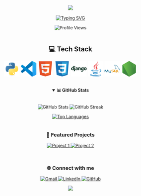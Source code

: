 <div align="center">
  <img src="https://capsule-render.vercel.app/api?type=venom&color=0:070e2c,100:c1a71a&height=300&section=header&text=Ahmad%20Syarif&fontSize=90&fontColor=ffffff&animation=fadeIn&fontAlignY=38&desc=Web%20Developer&descAlignY=60&descSize=20" />
</div>

<p align="center">
  <a href="https://git.io/typing-svg"><img src="https://readme-typing-svg.demolab.com?font=JetBrains+Mono&weight=600&size=22&pause=1000&color=C1A71A&center=true&vCenter=true&random=false&width=435&lines=Python+Developer;Java+Developer;Web+Developer;Full+Stack+Developer" alt="Typing SVG" /></a>
</p>

<div align="center">
  <img src="https://komarev.com/ghpvc/?username=ahmadsyarif&style=for-the-badge&color=070e2c&label=PROFILE+VIEWS" alt="Profile Views" />
</div>

<br/>

<div align="center">
  <h2>💻 Tech Stack</h2>
  <p>
    <img src="https://raw.githubusercontent.com/devicons/devicon/master/icons/python/python-original.svg" alt="python" width="50" height="50"/>
    <img src="https://raw.githubusercontent.com/devicons/devicon/master/icons/vscode/vscode-original.svg" alt="vscode" width="50" height="50"/>
    <img src="https://raw.githubusercontent.com/devicons/devicon/master/icons/html5/html5-original.svg" alt="html5" width="50" height="50"/>
    <img src="https://raw.githubusercontent.com/devicons/devicon/master/icons/css3/css3-original.svg" alt="css3" width="50" height="50"/>
    <img src="https://raw.githubusercontent.com/devicons/devicon/master/icons/django/django-plain-wordmark.svg" alt="django" width="50" height="50"/>
    <img src="https://raw.githubusercontent.com/devicons/devicon/master/icons/java/java-original.svg" alt="java" width="50" height="50"/>
    <img src="https://raw.githubusercontent.com/devicons/devicon/master/icons/mysql/mysql-original-wordmark.svg" alt="mysql" width="50" height="50"/>
    <img src="https://raw.githubusercontent.com/devicons/devicon/master/icons/nodejs/nodejs-original.svg" alt="nodejs" width="50" height="50"/>
  </p>
</div>

<br/>

<div align="center">
  <details open>
    <summary><b>📊 GitHub Stats</b></summary>
    <br/>
    <p align="center">
      <img width="400" src="https://github-readme-stats.vercel.app/api?username=ahmadsyarif&count_private=true&show_icons=true&theme=github_dark&hide_border=true&bg_color=070e2c&title_color=c1a71a&icon_color=c1a71a&text_color=ffffff&border_radius=10" alt="GitHub Stats" />
      <img width="400" src="https://github-readme-streak-stats.herokuapp.com/?user=ahmadsyarif&theme=dark&hide_border=true&background=070e2c&ring=c1a71a&fire=c1a71a&currStreakLabel=c1a71a&border_radius=10" alt="GitHub Streak" />
    </p>
    <a href="https://github.com/ahmadsyarif">
      <img width="400" src="https://github-readme-stats.vercel.app/api/top-langs/?username=ahmadsyarif&layout=compact&langs_count=8&theme=github_dark&hide_border=true&bg_color=070e2c&title_color=c1a71a&text_color=ffffff&border_radius=10" alt="Top Languages" />
    </a>
  </details>
</div>

<br/>

<div align="center">
  <h3>🌟 Featured Projects</h3>
  <p>
    <a href="https://github.com/ahmadsyarif/project1">
      <img width="400" src="https://github-readme-stats.vercel.app/api/pin/?username=ahmadsyarif&repo=project1&theme=github_dark&hide_border=true&bg_color=070e2c&title_color=c1a71a&icon_color=c1a71a&text_color=ffffff&border_radius=10" alt="Project 1" />
    </a>
    <a href="https://github.com/ahmadsyarif/project2">
      <img width="400" src="https://github-readme-stats.vercel.app/api/pin/?username=ahmadsyarif&repo=project2&theme=github_dark&hide_border=true&bg_color=070e2c&title_color=c1a71a&icon_color=c1a71a&text_color=ffffff&border_radius=10" alt="Project 2" />
    </a>
  </p>
</div>

<br/>

<div align="center">
  <h3>🌐 Connect with me</h3>
  <p>
    <a href="mailto:your.email@gmail.com">
      <img src="https://img.shields.io/badge/Gmail-D14836?style=for-the-badge&logo=gmail&logoColor=white" alt="Gmail" />
    </a>
    <a href="https://linkedin.com/in/yourusername">
      <img src="https://img.shields.io/badge/LinkedIn-0A66C2?style=for-the-badge&logo=linkedin&logoColor=white" alt="LinkedIn" />
    </a>
    <a href="https://github.com/ahmadsyarif">
      <img src="https://img.shields.io/badge/GitHub-181717?style=for-the-badge&logo=github&logoColor=white" alt="GitHub" />
    </a>
  </p>
</div>

<div align="center">
  <img src="https://capsule-render.vercel.app/api?type=waving&color=gradient&customColorList=2,3,30&height=120&section=footer" />
</div>

